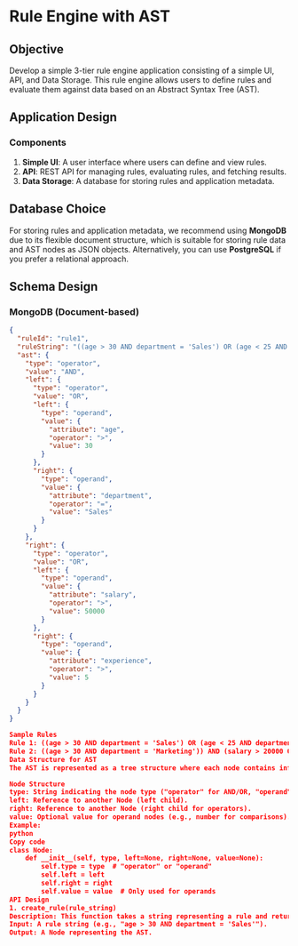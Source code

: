 # Rule Engine with AST

## Objective
Develop a simple 3-tier rule engine application consisting of a simple UI, API, and Data Storage. This rule engine allows users to define rules and evaluate them against data based on an Abstract Syntax Tree (AST).

## Application Design

### Components
1. **Simple UI**: A user interface where users can define and view rules.
2. **API**: REST API for managing rules, evaluating rules, and fetching results.
3. **Data Storage**: A database for storing rules and application metadata.

## Database Choice
For storing rules and application metadata, we recommend using **MongoDB** due to its flexible document structure, which is suitable for storing rule data and AST nodes as JSON objects. Alternatively, you can use **PostgreSQL** if you prefer a relational approach.

## Schema Design

### MongoDB (Document-based)
```json
{
  "ruleId": "rule1",
  "ruleString": "((age > 30 AND department = 'Sales') OR (age < 25 AND department = 'Marketing')) AND (salary > 50000 OR experience > 5)",
  "ast": {
    "type": "operator",
    "value": "AND",
    "left": {
      "type": "operator",
      "value": "OR",
      "left": {
        "type": "operand",
        "value": {
          "attribute": "age",
          "operator": ">",
          "value": 30
        }
      },
      "right": {
        "type": "operand",
        "value": {
          "attribute": "department",
          "operator": "=",
          "value": "Sales"
        }
      }
    },
    "right": {
      "type": "operator",
      "value": "OR",
      "left": {
        "type": "operand",
        "value": {
          "attribute": "salary",
          "operator": ">",
          "value": 50000
        }
      },
      "right": {
        "type": "operand",
        "value": {
          "attribute": "experience",
          "operator": ">",
          "value": 5
        }
      }
    }
  }
}

Sample Rules
Rule 1: ((age > 30 AND department = 'Sales') OR (age < 25 AND department = 'Marketing')) AND (salary > 50000 OR experience > 5)
Rule 2: ((age > 30 AND department = 'Marketing')) AND (salary > 20000 OR experience > 5)
Data Structure for AST
The AST is represented as a tree structure where each node contains information about the rule components:

Node Structure
type: String indicating the node type ("operator" for AND/OR, "operand" for conditions).
left: Reference to another Node (left child).
right: Reference to another Node (right child for operators).
value: Optional value for operand nodes (e.g., number for comparisons).
Example:
python
Copy code
class Node:
    def __init__(self, type, left=None, right=None, value=None):
        self.type = type  # "operator" or "operand"
        self.left = left
        self.right = right
        self.value = value  # Only used for operands
API Design
1. create_rule(rule_string)
Description: This function takes a string representing a rule and returns a Node object representing the corresponding AST.
Input: A rule string (e.g., "age > 30 AND department = 'Sales'").
Output: A Node representing the AST.
